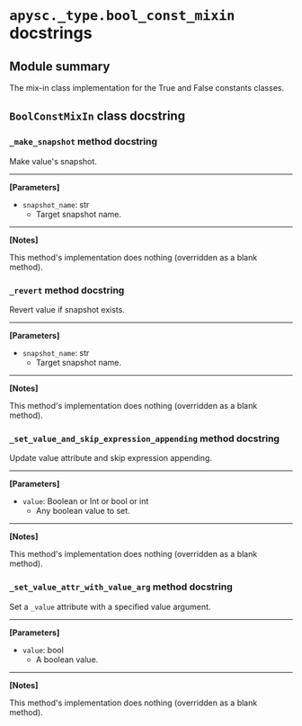 # `apysc._type.bool_const_mixin` docstrings

## Module summary

The mix-in class implementation for the True and False constants classes.

## `BoolConstMixIn` class docstring

### `_make_snapshot` method docstring

Make value's snapshot.<hr>

**[Parameters]**

- `snapshot_name`: str
  - Target snapshot name.

<hr>

**[Notes]**

This method's implementation does nothing (overridden as a blank method).

### `_revert` method docstring

Revert value if snapshot exists.<hr>

**[Parameters]**

- `snapshot_name`: str
  - Target snapshot name.

<hr>

**[Notes]**

This method's implementation does nothing (overridden as a blank method).

### `_set_value_and_skip_expression_appending` method docstring

Update value attribute and skip expression appending.<hr>

**[Parameters]**

- `value`: Boolean or Int or bool or int
  - Any boolean value to set.

<hr>

**[Notes]**

This method's implementation does nothing (overridden as a blank method).

### `_set_value_attr_with_value_arg` method docstring

Set a `_value` attribute with a specified value argument.<hr>

**[Parameters]**

- `value`: bool
  - A boolean value.

<hr>

**[Notes]**

This method's implementation does nothing (overridden as a blank method).